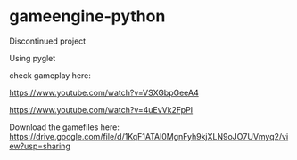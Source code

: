 # gameengine-python

Discontinued project

Using pyglet

check gameplay here:

https://www.youtube.com/watch?v=VSXGbpGeeA4

https://www.youtube.com/watch?v=4uEvVk2FpPI


Download the gamefiles here: https://drive.google.com/file/d/1KqF1ATAl0MgnFyh9kjXLN9oJO7UVmyq2/view?usp=sharing
